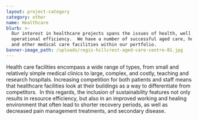 ```yaml
---
layout: project-category
category: other
name: Healthcare
blurb: >-
  Our interest in healthcare projects spans the issues of health, well being and
  operational efficiency.  We have a number of successful aged care, hospital
  and other medical care facilities within our portfolio.
banner-image_path: /uploads/regis-hillcrest-aged-care-centre-01.jpg
---
```



Health care facilities encompass a wide range of types, from small and relatively simple medical clinics to large, complex, and costly, teaching and research hospitals. Increasing competition for both patients and staff means that healthcare facilities look at their buildings as a way to differentiate from competitors.  In this regards, the inclusion of sustainability features not only results in resource efficiency, but also in an improved working and healing environment that often lead to shorter recovery periods, as well as decreased pain management treatments, and secondary disease.
